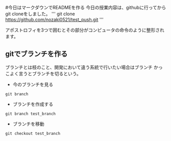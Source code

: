 #今日はマークダウンでREADMEを作る
今日の授業内容は、githubに行ってからgit cloneをしました。
'''
git clone https://github.com/nozaki0521/test_push.git
'''

アポストロフィを3つで囲むとその部分がコンピュータの命令のように整形されます。

## gitでブランチを作る
ブランチとは枝のこと、開発において違う系統で行いたい場合はブランチ
かっこよく言うとブランチを切るという。

- 今のブランチを見る
```
git branch
```

- ブランチを作成する
```
git branch test_branch
```

- ブランチを移動
```
git checkout test_branch
```

